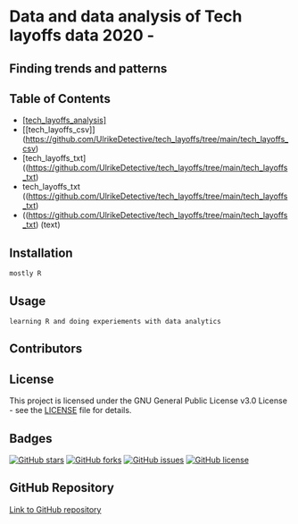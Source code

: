 <h1>Data and data analysis of Tech layoffs data 2020 - </h1>

<h2>Finding trends and patterns</h2>


## Table of Contents
- [[tech_layoffs_analysis]](https://github.com/UlrikeDetective/tech_layoffs/tree/main/tech_layoffs_analysis)
- [[tech_layoffs_csv]] (https://github.com/UlrikeDetective/tech_layoffs/tree/main/tech_layoffs_csv)
- [tech_layoffs_txt]((https://github.com/UlrikeDetective/tech_layoffs/tree/main/tech_layoffs_txt)
- tech_layoffs_txt ((https://github.com/UlrikeDetective/tech_layoffs/tree/main/tech_layoffs_txt)
- ((https://github.com/UlrikeDetective/tech_layoffs/tree/main/tech_layoffs_txt) (text)



## Installation
```
mostly R
```
## Usage
```
learning R and doing experiements with data analytics
```
## Contributors


## License
This project is licensed under the GNU General Public License v3.0 License - see the [LICENSE](LICENSE) file for details.

## Badges
[![GitHub stars](https://img.shields.io/github/stars/UlrikeDetective/Youtube)](https://github.com/UlrikeDetective/Youtube/stargazers) [![GitHub forks](https://img.shields.io/github/forks/UlrikeDetective/Youtube)](https://github.com/UlrikeDetective/Youtube/network/members) [![GitHub issues](https://img.shields.io/github/issues/UlrikeDetective/Youtube)](https://github.com/UlrikeDetective/Youtube/issues) [![GitHub license](https://img.shields.io/github/license/UlrikeDetective/Youtube)](https://github.com/UlrikeDetective/Youtube/blob/master/LICENSE)
## GitHub Repository
[Link to GitHub repository](https://github.com/UlrikeDetective/Youtube)
